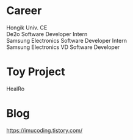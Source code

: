 
# Career
Hongik Univ. CE   
De2o Software Developer Intern     
Samsung Electronics Software Developer Intern                                                                                             
Samsung Electronics VD Software Developer

# Toy Project
HealRo

# Blog 
https://imucoding.tistory.com/      




